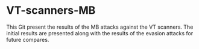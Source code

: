# VT-scanners-MB

This Git present the results of the MB attacks against the VT scanners.
The initial results are presented along with the results of the evasion attacks for future compares.
